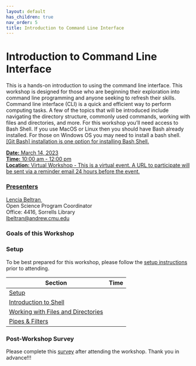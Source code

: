 ```yaml
---
layout: default
has_children: true
nav_order: 5
title: Introduction to Command Line Interface
---
```


# Introduction to Command Line Interface
This is a hands-on introduction to using the command line interface. This workshop is designed for those who are beginning their exploration into command line programming and anyone seeking to refresh their skills. Command line interface (CLI) is a quick and efficient way to perform computing tasks. A few of the topics that will be introduced include navigating the directory structure, commonly used commands, working with files and directories, and more. For this workshop you’ll need access to Bash Shell. If you use MacOS or Linux then you should have Bash already installed. For those on Windows OS you may need to install a bash shell. <a href='https://gitforwindows.org' target='_blank'> [Git Bash] installation is one option for installing Bash Shell.  

**Date:** March 14, 2023                           
**Time:** 10:00 am - 12:00 pm                       
**Location:** Virtual Workshop - This is a virtual event. A URL to participate will be sent via a reminder email 24 hours before the event.

### Presenters
Lencia Beltran <a href='https://github.com/lenciabeltran' target='_blank'><img src='../content/img/GitHub-Mark-custom.svg' style='width:15px; padding:0; border:none !important;'></a>  
Open Science Program Coordinator  
Office: 4416, Sorrells Library  
[lbeltran@andrew.cmu.edu](mailto:lbeltran@andrew.cmu.edu)

### Goals of this Workshop


### Setup
To be best prepared for this workshop, please follow the [setup instructions](setup.md)
prior to attending.

| Section  | Time |
| ------------- | ------------- |
| [Setup](setup.md)  |   |
| [Introduction to Shell](01_intro_to_shell.md) |   |
| [Working with Files and Directories](02_files_direc.md)  |  |
| [Pipes & Filters](03-pipes-filters.md)  |   |

### Post-Workshop Survey

Please complete this [survey]()
after attending the workshop. Thank you in advance!!!
